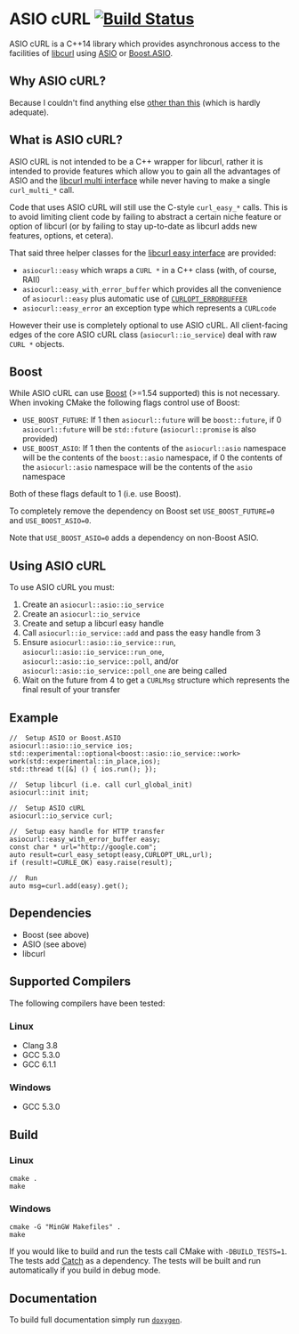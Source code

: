 # ASIO cURL [![Build Status](https://travis-ci.org/RobertLeahy/ASIO-cURL.svg?branch=master)](https://travis-ci.org/RobertLeahy/ASIO-cURL)

ASIO cURL is a C++14 library which provides asynchronous access to the facilities of [libcurl](https://curl.haxx.se/libcurl/) using [ASIO](http://think-async.com/) or [Boost.ASIO](http://www.boost.org/doc/libs/1_61_0/doc/html/boost_asio.html).

## Why ASIO cURL?

Because I couldn't find anything else [other than this](https://curl.haxx.se/libcurl/c/asiohiper.html) (which is hardly adequate).

## What is ASIO cURL?

ASIO cURL is not intended to be a C++ wrapper for libcurl, rather it is intended to provide features which allow you to gain all the advantages of ASIO and the [libcurl multi interface](https://curl.haxx.se/libcurl/c/libcurl-multi.html) while never having to make a single `curl_multi_*` call.

Code that uses ASIO cURL will still use the C-style `curl_easy_*` calls.  This is to avoid limiting client code by failing to abstract a certain niche feature or option of libcurl (or by failing to stay up-to-date as libcurl adds new features, options, et cetera).

That said three helper classes for the [libcurl easy interface](https://curl.haxx.se/libcurl/c/libcurl-easy.html) are provided:

- `asiocurl::easy` which wraps a `CURL *` in a C++ class (with, of course, RAII)
- `asiocurl::easy_with_error_buffer` which provides all the convenience of `asiocurl::easy` plus automatic use of [`CURLOPT_ERRORBUFFER`](https://curl.haxx.se/libcurl/c/CURLOPT_ERRORBUFFER.html)
- `asiocurl::easy_error` an exception type which represents a `CURLcode`

However their use is completely optional to use ASIO cURL.  All client-facing edges of the core ASIO cURL class (`asiocurl::io_service`) deal with raw `CURL *` objects.

## Boost

While ASIO cURL can use [Boost](http://www.boost.org/) (>=1.54 supported) this is not necessary.  When invoking CMake the following flags control use of Boost:

- `USE_BOOST_FUTURE`: If 1 then `asiocurl::future` will be `boost::future`, if 0 `asiocurl::future` will be `std::future` (`asiocurl::promise` is also provided)
- `USE_BOOST_ASIO`: If 1 then the contents of the `asiocurl::asio` namespace will be the contents of the `boost::asio` namespace, if 0 the contents of the `asiocurl::asio` namespace will be the contents of the `asio` namespace

Both of these flags default to 1 (i.e. use Boost).

To completely remove the dependency on Boost set `USE_BOOST_FUTURE=0` and `USE_BOOST_ASIO=0`.

Note that `USE_BOOST_ASIO=0` adds a dependency on non-Boost ASIO.

## Using ASIO cURL

To use ASIO cURL you must:

1. Create an `asiocurl::asio::io_service`
2. Create an `asiocurl::io_service`
3. Create and setup a libcurl easy handle
4. Call `asiocurl::io_service::add` and pass the easy handle from 3
5. Ensure `asiocurl::asio::io_service::run`, `asiocurl::asio::io_service::run_one`, `asiocurl::asio::io_service::poll`, and/or `asiocurl::asio::io_service::poll_one` are being called
6. Wait on the future from 4 to get a `CURLMsg` structure which represents the final result of your transfer

## Example

```
//	Setup ASIO or Boost.ASIO
asiocurl::asio::io_service ios;
std::experimental::optional<boost::asio::io_service::work> work(std::experimental::in_place,ios);
std::thread t([&] () { ios.run(); });

//	Setup libcurl (i.e. call curl_global_init)
asiocurl::init init;

//	Setup ASIO cURL
asiocurl::io_service curl;

//	Setup easy handle for HTTP transfer
asiocurl::easy_with_error_buffer easy;
const char * url="http://google.com";
auto result=curl_easy_setopt(easy,CURLOPT_URL,url);
if (result!=CURLE_OK) easy.raise(result);

//	Run
auto msg=curl.add(easy).get();
```

## Dependencies

- Boost (see above)
- ASIO (see above)
- libcurl

## Supported Compilers

The following compilers have been tested:

### Linux

- Clang 3.8
- GCC 5.3.0
- GCC 6.1.1

### Windows

- GCC 5.3.0

## Build

### Linux

```
cmake .
make
```

### Windows

```
cmake -G "MinGW Makefiles" .
make
```

If you would like to build and run the tests call CMake with `-DBUILD_TESTS=1`.  The tests add [Catch](https://github.com/philsquared/Catch) as a dependency.  The tests will be built and run automatically if you build in debug mode.

## Documentation

To build full documentation simply run [`doxygen`](http://www.stack.nl/~dimitri/doxygen/).